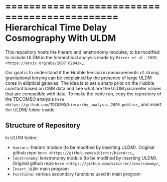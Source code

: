 =============================================
Hierarchical Time Delay Cosmography With ULDM 
=============================================

This repository hosts the hierarc and lenstronomy modules, to be modified to include ULDM in the hierarchical analysis made by `Birrer et al. 2020 <https://arxiv.org/abs/2007.02941>`_.

Our goal is to understand if the Hubble tension in measurements of strong gravitational lensing can be exèplained by the presence of large ULDM cores in elliptical galaxies. The idea is to set a sharp prior on the Hubble constant based on CMB data and see what are the ULDM parameter values that are compatible with data. To make the code run, copy the repository of the TDCOMSO analysis `here <https://github.com/TDCOSMO/hierarchy_analysis_2020_public>`_ and insert the ULDM/ folder inside.

 Structure of Repository
------------------------
In ULDM folder:
* ``hierarc``: hierarc module (to be modified by inserting ULDM). Original github repo `here <https://github.com/sibirrer/hierArc>`_
* ``lenstronomy``: lenstronomy module (to be modified by inserting ULDM). Original github repo `here <https://github.com/sibirrer/lenstronomy>`_
* ``Insert_ULDM``: main program
* ``Functions``: various secondary functions used in main program

